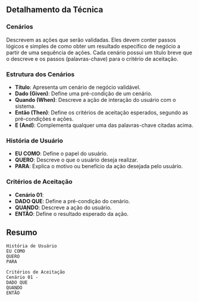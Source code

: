 ## Detalhamento da Técnica

### Cenários

Descrevem as ações que serão validadas. Eles devem conter passos lógicos e simples de como obter um resultado específico de negócio a partir de uma sequência de ações. Cada cenário possui um título breve que o descreve e os passos (palavras-chave) para o critério de aceitação.

### Estrutura dos Cenários

- **Título**: Apresenta um cenário de negócio validável.
- **Dado (Given)**: Define uma pré-condição de um cenário.
- **Quando (When)**: Descreve a ação de interação do usuário com o sistema.
- **Então (Then)**: Define os critérios de aceitação esperados, segundo as pré-condições e ações.
- **E (And)**: Complementa qualquer uma das palavras-chave citadas acima.

### História de Usuário

- **EU COMO**: Define o papel do usuário.
- **QUERO**: Descreve o que o usuário deseja realizar.
- **PARA**: Explica o motivo ou benefício da ação desejada pelo usuário.

### Critérios de Aceitação

- **Cenário 01**:
- **DADO QUE**: Define a pré-condição do cenário.
- **QUANDO**: Descreve a ação do usuário.
- **ENTÃO**: Define o resultado esperado da ação.

## Resumo

```
História de Usuário
EU COMO
QUERO
PARA

Critérios de Aceitação
Cenário 01 -
DADO QUE
QUANDO
ENTÃO
```